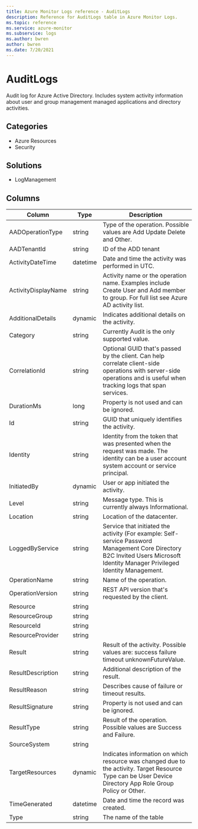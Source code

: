 ```yaml
---
title: Azure Monitor Logs reference - AuditLogs
description: Reference for AuditLogs table in Azure Monitor Logs.
ms.topic: reference
ms.service: azure-monitor
ms.subservice: logs
ms.author: bwren
author: bwren
ms.date: 7/20/2021
---
```


# AuditLogs

 Audit log for Azure Active Directory. Includes system activity information about user and group management managed applications and directory activities.

## Categories

- Azure Resources
- Security
## Solutions

- LogManagement




## Columns

|Column|Type|Description|
|---|---|---|
|AADOperationType|string|Type of the operation. Possible values are Add Update Delete and Other.|
|AADTenantId|string|ID of the ADD tenant|
|ActivityDateTime|datetime|Date and time the activity was performed in UTC.|
|ActivityDisplayName|string|Activity name or the operation name. Examples include Create User and Add member to group. For full list see Azure AD activity list.|
|AdditionalDetails|dynamic|Indicates additional details on the activity.|
|Category|string|Currently Audit is the only supported value.|
|CorrelationId|string|Optional GUID that's passed by the client. Can help correlate client-side operations with server-side operations and is useful when tracking logs that span services.|
|DurationMs|long|Property is not used and can be ignored.|
|Id|string|GUID that uniquely identifies the activity.|
|Identity|string|Identity from the token that was presented when the request was made. The identity can be a user account system account or service principal.|
|InitiatedBy|dynamic|User or app initiated the activity.|
|Level|string|Message type. This is currently always Informational.|
|Location|string|Location of the datacenter.|
|LoggedByService|string|Service that initiated the activity (For example: Self-service Password Management Core Directory B2C Invited Users Microsoft Identity Manager Privileged Identity Management.|
|OperationName|string|Name of the operation.|
|OperationVersion|string|REST API version that's requested by the client.|
|Resource|string||
|ResourceGroup|string||
|ResourceId|string||
|ResourceProvider|string||
|Result|string|Result of the activity. Possible values are: success failure timeout unknownFutureValue.|
|ResultDescription|string|Additional description of the result.|
|ResultReason|string|Describes cause of failure or timeout results.|
|ResultSignature|string|Property is not used and can be ignored.|
|ResultType|string|Result of the operation. Possible values are Success and Failure.|
|SourceSystem|string||
|TargetResources|dynamic|Indicates information on which resource was changed due to the activity. Target Resource Type can be User Device Directory App Role Group Policy or Other.|
|TimeGenerated|datetime|Date and time the record was created.|
|Type|string|The name of the table|
